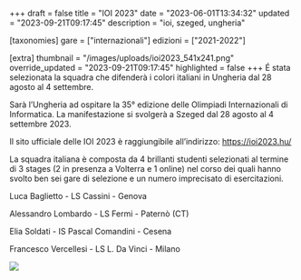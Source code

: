 +++
draft = false
title = "IOI 2023"
date = "2023-06-01T13:34:32"
updated = "2023-09-21T09:17:45"
description = "ioi, szeged, ungheria"

[taxonomies]
gare = ["internazionali"]
edizioni = ["2021-2022"]

[extra]
thumbnail = "/images/uploads/ioi2023_541x241.png"
override_updated = "2023-09-21T09:17:45"
highlighted = false
+++
É stata selezionata la squadra che difenderà i colori italiani in Ungheria dal 28 agosto al 4 settembre.

<!-- more -->

Sarà l’Ungheria ad ospitare la 35° edizione delle Olimpiadi Internazionali di Informatica. La manifestazione si svolgerà a Szeged dal 28 agosto al 4 settembre 2023.

Il sito ufficiale delle IOI 2023 è raggiungibile all’indirizzo: <https://ioi2023.hu/>

La squadra italiana è composta da 4 brillanti studenti selezionati al termine di 3 stages (2 in presenza a Volterra e 1 online) nel corso dei quali hanno svolto ben sei gare di selezione e un numero imprecisato di esercitazioni.

Luca Baglietto - LS Cassini - Genova

Alessandro Lombardo - LS Fermi - Paternò (CT)

Elia Soldati - IS Pascal Comandini - Cesena

Francesco Vercellesi - LS L. Da Vinci - Milano

![](/images/uploads/photo_2023-09-20_14-26-00_1.jpg)
